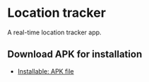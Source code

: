 # Location tracker

A real-time location tracker app.

## Download APK for installation

- [Installable: APK file](https://drive.google.com/file/d/1blqK2PkCTgaI4uc6jwtpBRNxljtlDqcQ/view?usp=drive_link)

